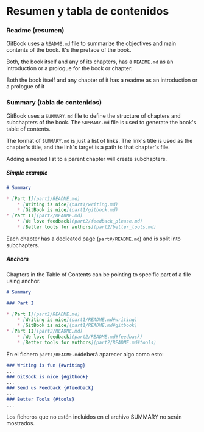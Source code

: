 # Resumen y tabla de contenidos

### Readme (resumen)

GitBook uses a `README.md` file to summarize the objectives and main contents of the book. It's the preface of the book.

Both, the book itself and any of its chapters, has a `README.md` as an introduction or a prologue for the book or chapter.

Both the book itself and any chapter of it has a readme as an introduction or a prologue of it

### Summary (tabla de contenidos)

GitBook uses a `SUMMARY.md` file to define the structure of chapters and subchapters of the book. The `SUMMARY.md` file is used to generate the book's table of contents.

The format of `SUMMARY.md` is just a list of links. The link's title is used as the chapter's title, and the link's target is a path to that chapter's file.

Adding a nested list to a parent chapter will create subchapters.

##### Simple example

```markdown
# Summary

* [Part I](part1/README.md)
    * [Writing is nice](part1/writing.md)
    * [GitBook is nice](part1/gitbook.md)
* [Part II](part2/README.md)
    * [We love feedback](part2/feedback_please.md)
    * [Better tools for authors](part2/better_tools.md)
```

Each chapter has a dedicated page (`part#/README.md`) and is split into subchapters.

##### Anchors

Chapters in the Table of Contents can be pointing to specific part of a file using anchor.

```markdown
# Summary

### Part I

* [Part I](part1/README.md)
    * [Writing is nice](part1/README.md#writing)
    * [GitBook is nice](part1/README.md#gitbook)
* [Part II](part2/README.md)
    * [We love feedback](part2/README.md#feedback)
    * [Better tools for authors](part2/README.md#tools)
```
En el fichero `part1/README.md`deberá aparecer algo como esto:


```markdown
### Writing is fun {#writing}
...
### GitBook is nice {#gitbook}
...
### Send us Feedback {#feedback}
...
### Better Tools {#tools}
...

```

Los ficheros que no estén incluidos en el archivo SUMMARY no serán mostrados.